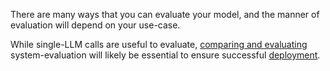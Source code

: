 There are many ways that you can evaluate your model, and the manner of evaluation will depend on your use-case. 

While single-LLM calls are useful to evaluate, [comparing and evaluating](../agents/evaluating_and_comparing.md) system-evaluation will likely be essential to ensure successful [deployment](../deploying/index.md).